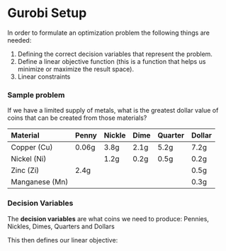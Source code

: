 # Gurobi Setup
 In order to formulate an optimization problem the following things are needed:
 
1. Defining the correct decision variables that represent the problem.
2. Define a linear objective function (this is a function that helps us minimize or maximize the result space).
3. Linear constraints

### Sample problem
If we have a limited supply of metals, what is the greatest dollar value of 
coins that can be created from those materials?

| Material    | Penny | Nickle | Dime | Quarter | Dollar |
|:------------|:------|:------|:-----|:--------|:------|
| Copper (Cu) | 0.06g | 3.8g  | 2.1g | 5.2g    | 7.2g  |
| Nickel (Ni) |       | 1.2g  | 0.2g | 0.5g    | 0.2g  |
| Zinc (Zi)   | 2.4g  |       |      |         |0.5g|
|Manganese (Mn)|    |     |      |      |0.3g|

### Decision Variables
The **decision variables** are what coins we need to produce: Pennies, 
Nickles, Dimes, Quarters and Dollars

This then defines our linear objective:

